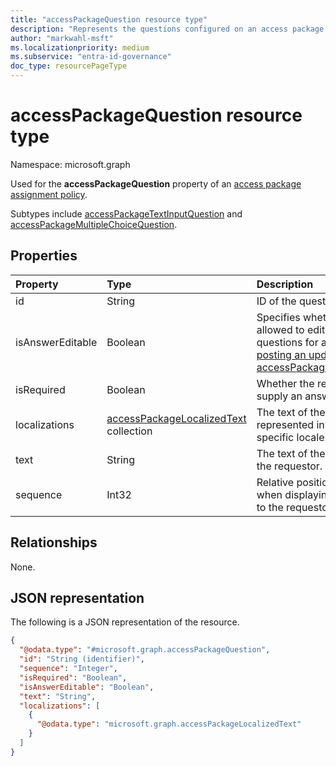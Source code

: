 ```yaml
---
title: "accessPackageQuestion resource type"
description: "Represents the questions configured on an access package assignment policy."
author: "markwahl-msft"
ms.localizationpriority: medium
ms.subservice: "entra-id-governance"
doc_type: resourcePageType
---
```


# accessPackageQuestion resource type

Namespace: microsoft.graph

Used for the **accessPackageQuestion** property of an [access package assignment policy](../resources/accesspackageassignmentpolicy.md).

Subtypes include [accessPackageTextInputQuestion](../resources/accesspackagetextinputquestion.md) and [accessPackageMultipleChoiceQuestion](../resources/accesspackagemultiplechoicequestion.md).

## Properties
|Property|Type|Description|
|:---|:---|:---|
|id|String| ID of the question.|
|isAnswerEditable|Boolean| Specifies whether the requestor is allowed to edit answers to questions for an assignment [by posting an update to accessPackageAssignmentRequest](../api/entitlementmanagement-post-assignmentrequests.md). |
|isRequired|Boolean| Whether the requestor is required to supply an answer or not.|
|localizations|[accessPackageLocalizedText](../resources/accesspackagelocalizedtext.md) collection|The text of the question represented in a format for a specific locale.|
|text|String|The text of the question to show to the requestor.|
|sequence|Int32| Relative position of this question when displaying a list of questions to the requestor.|


## Relationships
None.

## JSON representation
The following is a JSON representation of the resource.
<!-- {
  "blockType": "resource",
  "@odata.type": "microsoft.graph.accessPackageQuestion"
}
-->
``` json
{
  "@odata.type": "#microsoft.graph.accessPackageQuestion",
  "id": "String (identifier)",
  "sequence": "Integer",
  "isRequired": "Boolean",
  "isAnswerEditable": "Boolean", 
  "text": "String",
  "localizations": [
    {
      "@odata.type": "microsoft.graph.accessPackageLocalizedText"
    }
  ]
}
```
